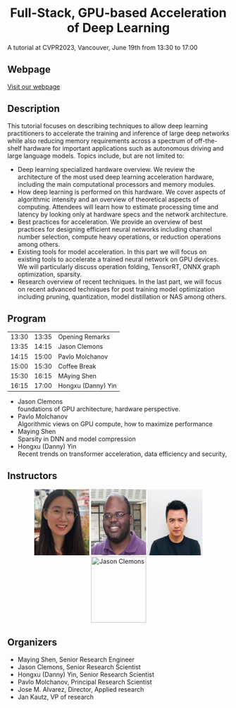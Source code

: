 <div align="center">   
  
  # Full-Stack, GPU-based Acceleration of Deep Learning
  
</div>
A tutorial at CVPR2023, Vancouver, June 19th from 13:30 to 17:00

## Webpage
 [Visit our webpage](https://nvlabs.github.io/EfficientDL/)
 

## Description
This tutorial focuses on describing techniques to allow deep learning practitioners to accelerate the training and inference of large deep networks while also reducing memory requirements across a spectrum of off-the-shelf hardware for important applications such as autonomous driving and large language models. Topics include, but are not limited to:

- Deep learning specialized hardware overview. We review the architecture of the most used deep learning acceleration hardware, including the main computational processors and memory modules.</li>
- How deep learning is performed on this hardware. We cover aspects of algorithmic intensity and an overview of theoretical aspects of computing. Attendees will learn how to estimate processing time and latency by looking only at hardware specs and the network architecture.</li>
- Best practices for acceleration. We provide an overview of best practices for designing efficient neural networks including channel number selection, compute heavy operations, or reduction operations among others.</li>
- Existing tools for model acceleration. In this part we will focus on existing tools to accelerate a trained neural network on GPU devices. We will particularly discuss operation folding, TensorRT, ONNX graph optimization, sparsity.</li>
- Research overview of recent techniques. In the last part, we will focus on recent advanced techniques for post training model optimization including pruning, quantization, model distillation or NAS among others.</li>

## Program

<table>
  <tr>
    <td>13:30</td><td>13:35</td><td>Opening Remarks</td>
    </tr><tr>
    <td>13:35</td><td>14:15</td><td>Jason Clemons</td>
    </tr>
    <tr>
    <td>14:15</td><td>15:00</td><td>Pavlo Molchanov</td>
    </tr>
    <tr>
    <td>15:00</td><td>15:30</td><td>Coffee Break</td>
    </tr><tr>
     <td>15:30</td><td>16:15</td><td>MAying Shen</td>
  </tr>
     <tr>
     <td>16:15</td><td>17:00</td><td>Hongxu (Danny) Yin</td>
  </tr>
</table>

<ul> 
<li>Jason Clemons</li>  
foundations of GPU architecture, hardware perspective.
<li>Pavlo Molchanov</li>
Algorithmic views on GPU compute, how to maximize performance
<li>Maying Shen </li>
Sparsity in DNN and model compression
<li>Hongxu (Danny) Yin</li>
Recent trends on transformer acceleration, data efficiency and security,
</ul> 


## Instructors
<p align="center">
<img src="./data/maying.png" width="125" height="150" title="Maying Shen">
<img src="./data/clemons.jpg" width="125"  height="150" title="Jason Clemons">
<img src="./data/hongxu.png" width="125" height="150" title="Jason Clemons">
<img src="./data/Pavlo_Molchanov.png" width="125" height="150" title="Jason Clemons">
</p>


## Organizers
<ul> 
<li>Maying Shen, Senior Research Engineer
<li>Jason Clemons, Senior Research Scientist
<li>Hongxu (Danny) Yin, Senior Research Scientist
<li>Pavlo Molchanov, Principal Research Scientist
<li>Jose M. Alvarez, Director, Applied research 
<li>Jan Kautz, VP of research
</ul> 